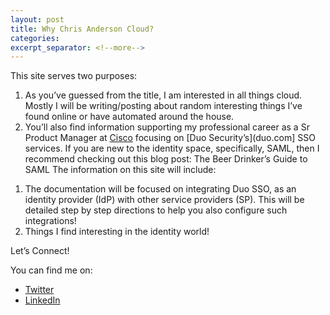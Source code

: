 ```yaml
---
layout: post
title: Why Chris Anderson Cloud?
categories: 
excerpt_separator: <!--more-->
---
```


This site serves two purposes:

1. As you’ve guessed from the title, I am interested in all things cloud. Mostly I will be writing/posting about random interesting things I’ve found online or have automated around the house.
1. You’ll also find information supporting my professional career as a Sr Product Manager at [Cisco](cisco.com) focusing on [Duo Security’s](duo.com] SSO services. If you are new to the identity space, specifically, SAML, then I recommend checking out this blog post: The Beer Drinker’s Guide to SAML The information on this site will include:
<!--more-->
   1. The documentation will be focused on integrating Duo SSO, as an identity provider (IdP) with other service providers (SP). This will be detailed step by step directions to help you also configure such integrations!
   1. Things I find interesting in the identity world!

Let’s Connect!

You can find me on:
* [Twitter](twitter.com/christodd10)
* [LinkedIn](linkedin.com/in/christanderson)
